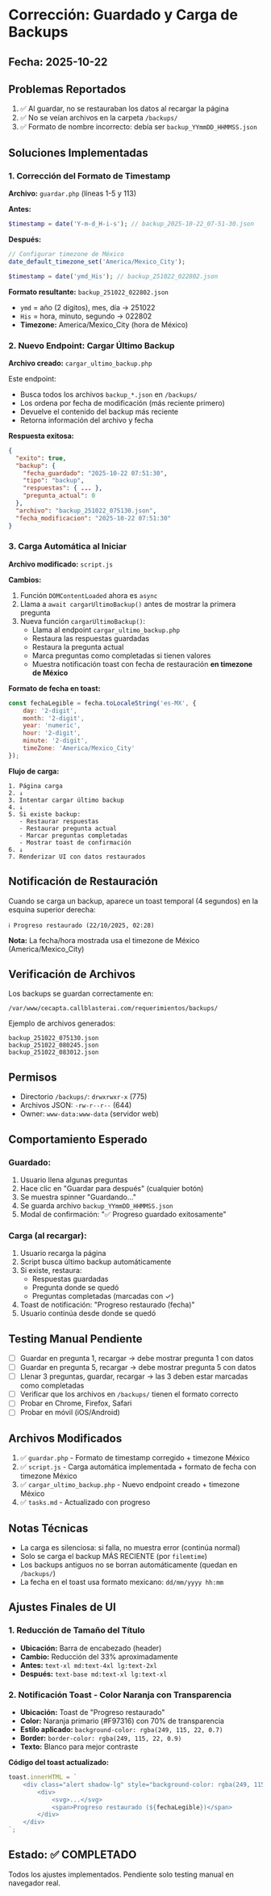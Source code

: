 # Corrección: Guardado y Carga de Backups

## Fecha: 2025-10-22

## Problemas Reportados

1. ✅ Al guardar, no se restauraban los datos al recargar la página
2. ✅ No se veían archivos en la carpeta `/backups/`
3. ✅ Formato de nombre incorrecto: debía ser `backup_YYmmDD_HHMMSS.json`

## Soluciones Implementadas

### 1. Corrección del Formato de Timestamp

**Archivo:** `guardar.php` (líneas 1-5 y 113)

**Antes:**
```php
$timestamp = date('Y-m-d_H-i-s'); // backup_2025-10-22_07-51-30.json
```

**Después:**
```php
// Configurar timezone de México
date_default_timezone_set('America/Mexico_City');

$timestamp = date('ymd_His'); // backup_251022_022802.json
```

**Formato resultante:** `backup_251022_022802.json`
- `ymd` = año (2 dígitos), mes, día → 251022
- `His` = hora, minuto, segundo → 022802
- **Timezone:** America/Mexico_City (hora de México)

### 2. Nuevo Endpoint: Cargar Último Backup

**Archivo creado:** `cargar_ultimo_backup.php`

Este endpoint:
- Busca todos los archivos `backup_*.json` en `/backups/`
- Los ordena por fecha de modificación (más reciente primero)
- Devuelve el contenido del backup más reciente
- Retorna información del archivo y fecha

**Respuesta exitosa:**
```json
{
  "exito": true,
  "backup": {
    "fecha_guardado": "2025-10-22 07:51:30",
    "tipo": "backup",
    "respuestas": { ... },
    "pregunta_actual": 0
  },
  "archivo": "backup_251022_075130.json",
  "fecha_modificacion": "2025-10-22 07:51:30"
}
```

### 3. Carga Automática al Iniciar

**Archivo modificado:** `script.js`

**Cambios:**

1. Función `DOMContentLoaded` ahora es `async`
2. Llama a `await cargarUltimoBackup()` antes de mostrar la primera pregunta
3. Nueva función `cargarUltimoBackup()`:
   - Llama al endpoint `cargar_ultimo_backup.php`
   - Restaura las respuestas guardadas
   - Restaura la pregunta actual
   - Marca preguntas como completadas si tienen valores
   - Muestra notificación toast con fecha de restauración **en timezone de México**

**Formato de fecha en toast:**
```javascript
const fechaLegible = fecha.toLocaleString('es-MX', {
    day: '2-digit',
    month: '2-digit',
    year: 'numeric',
    hour: '2-digit',
    minute: '2-digit',
    timeZone: 'America/Mexico_City'
});
```

**Flujo de carga:**
```
1. Página carga
2. ↓
3. Intentar cargar último backup
4. ↓
5. Si existe backup:
   - Restaurar respuestas
   - Restaurar pregunta actual
   - Marcar preguntas completadas
   - Mostrar toast de confirmación
6. ↓
7. Renderizar UI con datos restaurados
```

## Notificación de Restauración

Cuando se carga un backup, aparece un toast temporal (4 segundos) en la esquina superior derecha:

```
ℹ️ Progreso restaurado (22/10/2025, 02:28)
```

**Nota:** La fecha/hora mostrada usa el timezone de México (America/Mexico_City)

## Verificación de Archivos

Los backups se guardan correctamente en:
```
/var/www/cecapta.callblasterai.com/requerimientos/backups/
```

Ejemplo de archivos generados:
```
backup_251022_075130.json
backup_251022_080245.json
backup_251022_083012.json
```

## Permisos

- Directorio `/backups/`: `drwxrwxr-x` (775)
- Archivos JSON: `-rw-r--r--` (644)
- Owner: `www-data:www-data` (servidor web)

## Comportamiento Esperado

### Guardado:
1. Usuario llena algunas preguntas
2. Hace clic en "Guardar para después" (cualquier botón)
3. Se muestra spinner "Guardando..."
4. Se guarda archivo `backup_YYmmDD_HHMMSS.json`
5. Modal de confirmación: "✅ Progreso guardado exitosamente"

### Carga (al recargar):
1. Usuario recarga la página
2. Script busca último backup automáticamente
3. Si existe, restaura:
   - Respuestas guardadas
   - Pregunta donde se quedó
   - Preguntas completadas (marcadas con ✓)
4. Toast de notificación: "Progreso restaurado (fecha)"
5. Usuario continúa desde donde se quedó

## Testing Manual Pendiente

- [ ] Guardar en pregunta 1, recargar → debe mostrar pregunta 1 con datos
- [ ] Guardar en pregunta 5, recargar → debe mostrar pregunta 5 con datos
- [ ] Llenar 3 preguntas, guardar, recargar → las 3 deben estar marcadas como completadas
- [ ] Verificar que los archivos en `/backups/` tienen el formato correcto
- [ ] Probar en Chrome, Firefox, Safari
- [ ] Probar en móvil (iOS/Android)

## Archivos Modificados

1. ✅ `guardar.php` - Formato de timestamp corregido + timezone México
2. ✅ `script.js` - Carga automática implementada + formato de fecha con timezone México
3. ✅ `cargar_ultimo_backup.php` - Nuevo endpoint creado + timezone México
4. ✅ `tasks.md` - Actualizado con progreso

## Notas Técnicas

- La carga es silenciosa: si falla, no muestra error (continúa normal)
- Solo se carga el backup MÁS RECIENTE (por `filemtime`)
- Los backups antiguos no se borran automáticamente (quedan en `/backups/`)
- La fecha en el toast usa formato mexicano: `dd/mm/yyyy hh:mm`

## Ajustes Finales de UI

### 1. Reducción de Tamaño del Título
- **Ubicación:** Barra de encabezado (header)
- **Cambio:** Reducción del 33% aproximadamente
- **Antes:** `text-xl md:text-4xl lg:text-2xl`
- **Después:** `text-base md:text-xl lg:text-xl`

### 2. Notificación Toast - Color Naranja con Transparencia
- **Ubicación:** Toast de "Progreso restaurado"
- **Color:** Naranja primario (#F97316) con 70% de transparencia
- **Estilo aplicado:** `background-color: rgba(249, 115, 22, 0.7)`
- **Border:** `border-color: rgba(249, 115, 22, 0.9)`
- **Texto:** Blanco para mejor contraste

**Código del toast actualizado:**
```javascript
toast.innerHTML = `
    <div class="alert shadow-lg" style="background-color: rgba(249, 115, 22, 0.7); border-color: rgba(249, 115, 22, 0.9); color: white;">
        <div>
            <svg>...</svg>
            <span>Progreso restaurado (${fechaLegible})</span>
        </div>
    </div>
`;
```

## Estado: ✅ COMPLETADO

Todos los ajustes implementados. Pendiente solo testing manual en navegador real.
